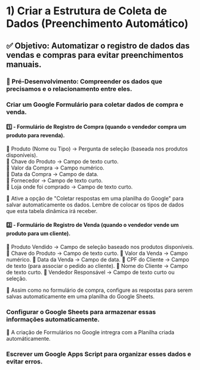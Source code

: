 # 1) Criar a Estrutura de Coleta de Dados (Preenchimento Automático) 
## ✅ Objetivo: Automatizar o registro de dados das vendas e compras para evitar preenchimentos manuais.     

### 📌 Pré-Desenvolvimento: Compreender os dados que precisamos e o relacionamento entre eles.



### Criar um Google Formulário para coletar dados de compra e venda.     
#### 1️⃣ - Formulário de Registro de Compra (quando o vendedor compra um produto para revenda).      
🔸 Produto (Nome ou Tipo) → Pergunta de seleção (baseada nos produtos disponíveis).             
🔸 Chave do Produto → Campo de texto curto.                                  
🔸 Valor da Compra → Campo numérico.                             
🔸 Data da Compra → Campo de data.                 
🔸 Fornecedor → Campo de texto curto.                          
🔸 Loja onde foi comprado → Campo de texto curto.                               
 
📌 Ative a opção de "Coletar respostas em uma planilha do Google" para salvar automaticamente os dados. Lembre de colocar os tipos de dados que esta tabela dinâmica irá receber.

#### 2️⃣ - Formulário de Registro de Venda (quando o vendedor vende um produto para um cliente).     
🔸 Produto Vendido → Campo de seleção baseado nos produtos disponíveis.
🔸 Chave do Produto → Campo de texto curto.
🔸 Valor da Venda → Campo numérico.
🔸 Data da Venda → Campo de data.
🔸 CPF do Cliente → Campo de texto (para associar o pedido ao cliente).
🔸 Nome do Cliente → Campo de texto curto.
🔸 Vendedor Responsável → Campo de texto curto ou seleção.

📌 Assim como no formulário de compra, configure as respostas para serem salvas automaticamente em uma planilha do Google Sheets.

### Configurar o Google Sheets para armazenar essas informações automaticamente.    
🔸 A criação de Formulários no Google intregra com a Planilha criada automáticamente. 

### Escrever um Google Apps Script para organizar esses dados e evitar erros.    



